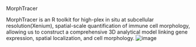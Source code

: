 MorphTracer

MorphTracer is an R toolkit for high-plex in situ at subcellular resolution(Xenium),
spatial-scale quantification of immune cell morphology, allowing us to construct a 
comprehensive 3D analytical model linking gene expression, spatial localization, 
and cell morphology.
![image](https://github.com/user-attachments/assets/633e2813-6342-40da-a96f-5af08e2e5053)
